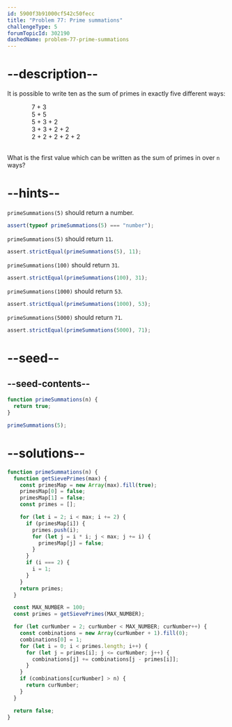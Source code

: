 ```yaml
---
id: 5900f3b91000cf542c50fecc
title: "Problem 77: Prime summations"
challengeType: 5
forumTopicId: 302190
dashedName: problem-77-prime-summations
---
```


# --description--

It is possible to write ten as the sum of primes in exactly five different ways:

<div style='margin-left: 4em;'>
  7 + 3<br>
  5 + 5<br>
  5 + 3 + 2<br>
  3 + 3 + 2 + 2<br>
  2 + 2 + 2 + 2 + 2<br><br>
</div>

What is the first value which can be written as the sum of primes in over `n` ways?

# --hints--

`primeSummations(5)` should return a number.

```js
assert(typeof primeSummations(5) === "number");
```

`primeSummations(5)` should return `11`.

```js
assert.strictEqual(primeSummations(5), 11);
```

`primeSummations(100)` should return `31`.

```js
assert.strictEqual(primeSummations(100), 31);
```

`primeSummations(1000)` should return `53`.

```js
assert.strictEqual(primeSummations(1000), 53);
```

`primeSummations(5000)` should return `71`.

```js
assert.strictEqual(primeSummations(5000), 71);
```

# --seed--

## --seed-contents--

```js
function primeSummations(n) {
  return true;
}

primeSummations(5);
```

# --solutions--

```js
function primeSummations(n) {
  function getSievePrimes(max) {
    const primesMap = new Array(max).fill(true);
    primesMap[0] = false;
    primesMap[1] = false;
    const primes = [];

    for (let i = 2; i < max; i += 2) {
      if (primesMap[i]) {
        primes.push(i);
        for (let j = i * i; j < max; j += i) {
          primesMap[j] = false;
        }
      }
      if (i === 2) {
        i = 1;
      }
    }
    return primes;
  }

  const MAX_NUMBER = 100;
  const primes = getSievePrimes(MAX_NUMBER);

  for (let curNumber = 2; curNumber < MAX_NUMBER; curNumber++) {
    const combinations = new Array(curNumber + 1).fill(0);
    combinations[0] = 1;
    for (let i = 0; i < primes.length; i++) {
      for (let j = primes[i]; j <= curNumber; j++) {
        combinations[j] += combinations[j - primes[i]];
      }
    }
    if (combinations[curNumber] > n) {
      return curNumber;
    }
  }

  return false;
}
```
